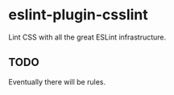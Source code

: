 # eslint-plugin-csslint

Lint CSS with all the great ESLint infrastructure.

## TODO ##

Eventually there will be rules.
